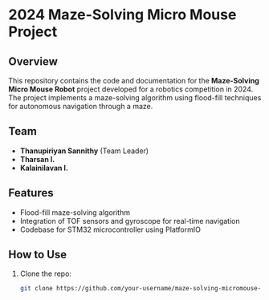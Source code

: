 # 2024 Maze-Solving Micro Mouse Project

## Overview
This repository contains the code and documentation for the **Maze-Solving Micro Mouse Robot** project developed for a robotics competition in 2024. The project implements a maze-solving algorithm using flood-fill techniques for autonomous navigation through a maze.

## Team
- **Thanupiriyan Sannithy** (Team Leader)
- **Tharsan I.**
- **Kalainilavan I.**

## Features
- Flood-fill maze-solving algorithm
- Integration of TOF sensors and gyroscope for real-time navigation
- Codebase for STM32 microcontroller using PlatformIO

## How to Use
1. Clone the repo:
   ```bash
   git clone https://github.com/your-username/maze-solving-micromouse-2024.git
